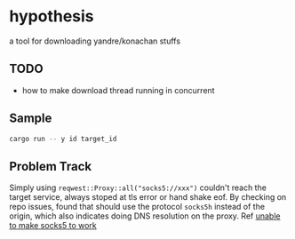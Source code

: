 # hypothesis

a tool for downloading yandre/konachan stuffs

## TODO

- how to make download thread running in concurrent

## Sample

```sh
cargo run -- y id target_id
```

## Problem Track

Simply using `reqwest::Proxy::all("socks5://xxx")` couldn't reach the target service, always stoped at tls error or hand shake eof. By checking on repo issues, found that should use the protocol `socks5h` instead of the origin, which also indicates doing DNS resolution on the proxy. Ref [unable to make socks5 to work](https://github.com/seanmonstar/reqwest/issues/1625)

